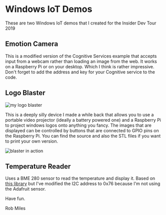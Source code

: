 # Windows IoT Demos

These are two Windows IoT demos that I created for the Insider Dev Tour 2019

## Emotion Camera
This is a modified version of the Cognitive Services example that accepts input from a webcam rather than loading an image from the web. It works on a Raspberry Pi or on your desktop. Which I think is rather impressive. Don't forget to add the address and key for your Cognitive service to the code. 

## Logo Blaster

![my logo blaster](https://static1.squarespace.com/static/5019271be4b0807297e8f404/t/55b8d58fe4b041851ef4789f/1438176663716/?format=750w)

This is a deeply silly device I made a while back that allows you to use a portable video projector (ideally a battery powered one) and a Raspberry Pi to project windows logos onto anything you fancy. The images that are displayed can be controlled by buttons that are connected to GPIO pins on the Raspberry Pi. You can find the source and also the STL files if you want to print your own version.

![blaster in action](https://static1.squarespace.com/static/5019271be4b0807297e8f404/t/55b8d551e4b09065f4187b68/1438176596334/?format=750w)

## Temperature Reader

Uses a BME 280 sensor to read the temperature and display it. Based on [this library](https://github.com/BuildAzure/BuildAzure.IoT.Adafruit.BME280) but I've modified the I2C address to 0x76 because I'm not using the Adafruit sensor. 

Have fun.

Rob Miles
